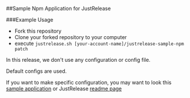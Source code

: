 ##Sample Npm Application for JustRelease

###Example Usage

- Fork this repository
- Clone your forked repository to your computer
- execute `justrelease.sh [your-account-name]/justrelease-sample-npm patch`

In this release, we don't use any configuration or config file.

Default configs are used.

If you want to make specific configuration, you may want to look this [sample application](https://github.com/justrelease/justrelease-sample-maven) or JustRelease [readme page](https://github.com/justrelease/justrelease/blob/master/README.md)

